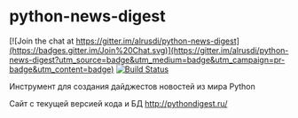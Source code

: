 python-news-digest
==================

[![Join the chat at https://gitter.im/alrusdi/python-news-digest](https://badges.gitter.im/Join%20Chat.svg)](https://gitter.im/alrusdi/python-news-digest?utm_source=badge&utm_medium=badge&utm_campaign=pr-badge&utm_content=badge)
[![Build Status](https://travis-ci.org/pythondigest/pythondigest.svg?branch=master)](https://travis-ci.org/pythondigest/pythondigest)

Инструмент для создания дайджестов новостей из мира Python

Сайт с текущей версией кода и БД http://pythondigest.ru/
